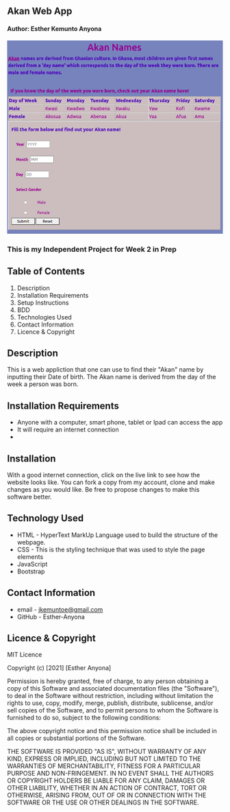 ## Akan Web App

#### Author: Esther Kemunto Anyona

![Esther](/Assets/Akanshot.png)

### This is my Independent Project for Week 2 in Prep
## Table of Contents
1. Description
1. Installation Requirements
1. Setup Instructions
1. BDD
1. Technologies Used
1. Contact Information
1. Licence & Copyright

## Description

<p>This is a web appliction that one can use to find their "Akan" name by inputting their Date of birth. The Akan name is derived from the day of the week a person was born.</p>

## Installation Requirements

* Anyone with a computer, smart phone, tablet or Ipad can access the app
* It will require an internet connection 
* 

## Installation

<p>With a good internet connection, click on the live link to see how the website looks like. You can fork a copy from my account, clone and make changes as you would like. Be free to propose changes to make this software better.</p>

## Technology Used

* HTML - HyperText MarkUp Language used to build the structure of the webpage.
* CSS - This is the styling technique that was used to style the page elements 
* JavaScript
* Bootstrap

## Contact Information

* email - jkemuntoe@gmail.com
* GitHub - Esther-Anyona

## Licence & Copyright

MIT Licence

Copyright (c) [2021] [Esther Anyona]

<p>Permission is hereby granted, free of charge, to any person obtaining a copy of this Software and associated documentation files (the "Software"), to deal in the Software without restriction, including without limitation the rights to use, copy, modify, merge, publish, distribute, sublicense, and/or sell copies of the Software, and to permit persons to whom the Software is furnished to do so, subject to the following conditions:

The above copyright notice and this permission notice shall be included in all copies or substantial portions of the Software.

THE SOFTWARE IS PROVIDED "AS IS", WITHOUT WARRANTY OF ANY KIND, EXPRESS OR IMPLIED, INCLUDING BUT NOT LIMITED TO THE WARRANTIES OF MERCHANTABILITY, FITNESS FOR A PARTICULAR PURPOSE AND NON-FRINGEMENT. IN NO EVENT SHALL THE AUTHORS OR COPYRIGHT HOLDERS BE LIABLE FOR ANY CLAIM, DAMAGES OR OTHER LIABILITY, WHETHER IN AN ACTION OF CONTRACT, TORT OR OTHERWISE, ARISING FROM, OUT OF OR IN CONNECTION WITH THE SOFTWARE OR THE USE OR OTHER DEALINGS IN THE SOFTWARE.</p>